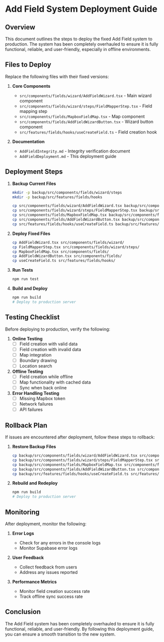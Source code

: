 # Add Field System Deployment Guide

## Overview

This document outlines the steps to deploy the fixed Add Field system to production. The system has been completely overhauled to ensure it is fully functional, reliable, and user-friendly, especially in offline environments.

## Files to Deploy

Replace the following files with their fixed versions:

1. **Core Components**
   - `src/components/fields/wizard/AddFieldWizard.tsx` - Main wizard component
   - `src/components/fields/wizard/steps/FieldMapperStep.tsx` - Field mapping step
   - `src/components/fields/MapboxFieldMap.tsx` - Map component
   - `src/components/fields/AddFieldWizardButton.tsx` - Wizard button component
   - `src/features/fields/hooks/useCreateField.ts` - Field creation hook

2. **Documentation**
   - `AddFieldIntegrity.md` - Integrity verification document
   - `AddFieldDeployment.md` - This deployment guide

## Deployment Steps

1. **Backup Current Files**
   ```bash
   mkdir -p backup/src/components/fields/wizard/steps
   mkdir -p backup/src/features/fields/hooks
   
   cp src/components/fields/wizard/AddFieldWizard.tsx backup/src/components/fields/wizard/
   cp src/components/fields/wizard/steps/FieldMapperStep.tsx backup/src/components/fields/wizard/steps/
   cp src/components/fields/MapboxFieldMap.tsx backup/src/components/fields/
   cp src/components/fields/AddFieldWizardButton.tsx backup/src/components/fields/
   cp src/features/fields/hooks/useCreateField.ts backup/src/features/fields/hooks/
   ```

2. **Deploy Fixed Files**
   ```bash
   cp AddFieldWizard.tsx src/components/fields/wizard/
   cp FieldMapperStep.tsx src/components/fields/wizard/steps/
   cp MapboxFieldMap.tsx src/components/fields/
   cp AddFieldWizardButton.tsx src/components/fields/
   cp useCreateField.ts src/features/fields/hooks/
   ```

3. **Run Tests**
   ```bash
   npm run test
   ```

4. **Build and Deploy**
   ```bash
   npm run build
   # Deploy to production server
   ```

## Testing Checklist

Before deploying to production, verify the following:

1. **Online Testing**
   - [ ] Field creation with valid data
   - [ ] Field creation with invalid data
   - [ ] Map integration
   - [ ] Boundary drawing
   - [ ] Location search

2. **Offline Testing**
   - [ ] Field creation while offline
   - [ ] Map functionality with cached data
   - [ ] Sync when back online

3. **Error Handling Testing**
   - [ ] Missing Mapbox token
   - [ ] Network failures
   - [ ] API failures

## Rollback Plan

If issues are encountered after deployment, follow these steps to rollback:

1. **Restore Backup Files**
   ```bash
   cp backup/src/components/fields/wizard/AddFieldWizard.tsx src/components/fields/wizard/
   cp backup/src/components/fields/wizard/steps/FieldMapperStep.tsx src/components/fields/wizard/steps/
   cp backup/src/components/fields/MapboxFieldMap.tsx src/components/fields/
   cp backup/src/components/fields/AddFieldWizardButton.tsx src/components/fields/
   cp backup/src/features/fields/hooks/useCreateField.ts src/features/fields/hooks/
   ```

2. **Rebuild and Redeploy**
   ```bash
   npm run build
   # Deploy to production server
   ```

## Monitoring

After deployment, monitor the following:

1. **Error Logs**
   - Check for any errors in the console logs
   - Monitor Supabase error logs

2. **User Feedback**
   - Collect feedback from users
   - Address any issues reported

3. **Performance Metrics**
   - Monitor field creation success rate
   - Track offline sync success rate

## Conclusion

The Add Field system has been completely overhauled to ensure it is fully functional, reliable, and user-friendly. By following this deployment guide, you can ensure a smooth transition to the new system.